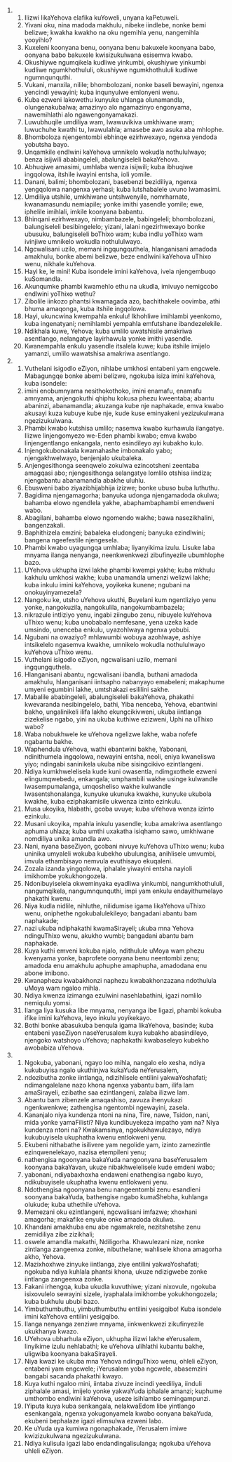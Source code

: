 <ol>
  <li>
    <ol>
      <li>Ilizwi likaYehova elafika kuYoweli, unyana kaPetuweli.</li>
      <li>Yivani oku, nina madoda makhulu, nibeke iindlebe, nonke bemi belizwe; kwakha kwakho na oku ngemihla yenu, nangemihla yooyihlo?</li>
      <li>Kuxeleni koonyana benu, oonyana benu bakuxele koonyana babo,  oonyana babo bakuxele kwisizukulwana esisemva kwabo.</li>
      <li>Okushiywe ngumqikela kudliwe yinkumbi, okushiywe yinkumbi kudliwe ngumkhothululi, okushiywe ngumkhothululi kudliwe ngumnqunquthi.</li>
      <li>Vukani, manxila, nilile; bhombolozani, nonke baseli bewayini, ngenxa yencindi yewayini; kuba inqunyulwe emlonyeni wenu.</li>
      <li>Kuba ezweni lakowethu kunyuke uhlanga olunamandla,  olungenakubalwa; amazinyo alo ngamazinyo engonyama,  nawemihlathi alo ngawengonyamakazi.</li>
      <li>Luwubhuqile umdiliya wam, lwawuvikiva umkhiwane wam;  luwuchuhe kwathi tu, lwawulahla; amasebe awo asuka aba mhlophe.</li>
      <li>Bhomboloza njengentombi ebhinqe ezirhwexayo, ngenxa yendoda yobutsha bayo.</li>
      <li>Unqamkile endlwini kaYehova umnikelo wokudla nothululwayo;  benza isijwili ababingeleli, abalungiseleli bakaYehova.</li>
      <li>Abhuqiwe amasimi, umhlaba wenza isijwili; kuba ibhuqiwe ingqolowa, itshile iwayini entsha, ioli yomile.</li>
      <li>Danani, balimi; bhombolozani, basebenzi bezidiliya, ngenxa yengqolowa nangenxa yerhasi; kuba lutshabalele uvuno lwamasimi.</li>
      <li>Umdiliya utshile, umkhiwane untshwenyile, nomrharnate,  kwanamasundu nemiapile; yonke imithi yasendle yomile; ewe,  iphelile imihlali, imkile koonyana babantu.</li>
      <li>Bhinqani ezirhwexayo, nimbambazele, babingeleli;  bhombolozani, balungiseleli besibingelelo; yizani, lalani ngezirhwexayo bonke ubusuku, balungiseleli boThixo wam; kuba indlu yoThixo wam ivinjiwe umnikelo wokudla nothululwayo.</li>
      <li>Ngcwalisani uzilo, memani ingqungquthela, hlanganisani amadoda amakhulu, bonke abemi belizwe, beze endlwini kaYehova uThixo wenu, nikhale kuYehova.</li>
      <li>Hayi ke, le mini! Kuba isondele imini kaYehova, ivela njengembuqo kuSomandla.</li>
      <li>Akunqumke phambi kwamehlo ethu na ukudla, imivuyo nemigcobo endlwini yoThixo wethu?</li>
      <li>Zibolile iinkozo phantsi kwamagada azo, bachithakele oovimba, athi bhuma amaqonga, kuba itshile ingqolowa.</li>
      <li>Hayi, ukuncwina kwempahla enkulu! Ikhohliwe imihlambi yeenkomo, kuba ingenatyani; nemihlambi yempahla emfutshane ibandezelekile.</li>
      <li>Ndikhala kuwe, Yehova; kuba umlilo uwatshisile amakriwa asentlango, nelangatye layirhawula yonke imithi yasendle.</li>
      <li>Kwanempahla enkulu yasendle itsalela kuwe; kuba itshile imijelo yamanzi, umlilo wawatshisa amakriwa asentlango.</li>
    </ol>
  </li>
  <li>
    <ol>
      <li>Vuthelani isigodlo eZiyon, nihlabe umkhosi entabeni yam engcwele. Mabagungqe bonke abemi belizwe, ngokuba isiza imini kaYehova, kuba isondele:</li>
      <li>imini enobumnyama nesithokothoko, imini enamafu, enamafu amnyama, anjengokuthi qhiphu kokusa phezu kweentaba; abantu abaninzi, abanamandla; akuzanga kube nje naphakade, emva kwabo akusayi kuza kubuye kube nje, kude kuse eminyakeni yezizukulwana ngezizukulwana.</li>
      <li>Phambi kwabo kutshisa umlilo; nasemva kwabo kurhawula ilangatye. Ilizwe linjengomyezo we-Eden phambi kwabo; emva kwabo linjengentlango enkangala, nento esindileyo ayi kubakho kulo.</li>
      <li>Injengokubonakala kwamahashe imbonakalo yabo;  njengakhwelwayo, benjenjalo ukubaleka.</li>
      <li>Anjengesithonga seenqwelo zokulwa ezincotsheni zeentaba amagqasi abo; njengesithonga selangatye lomlilo otshisa iindiza; njengabantu abanamandla abakhe uluhlu.</li>
      <li>Ebusweni babo ziyazibhijabhija izizwe; bonke ubuso buba luthuthu.</li>
      <li>Bagidima njengamagorha; banyuka udonga njengamadoda okulwa;  bahamba elowo ngendlela yakhe, abaphambaphambi emendweni wabo.</li>
      <li>Abagilani, bahamba elowo ngomendo wakhe; bawa nasezikhalini,  bangenzakali.</li>
      <li>Baphithizela emzini; babaleka eludongeni; banyuka ezindlwini; bangena ngeefestile njengesela.</li>
      <li>Phambi kwabo uyagungqa umhlaba; liyanyikima izulu. Lisuke laba mnyama ilanga nenyanga, neenkwenkwezi zibufinyezile ubumhlophe bazo.</li>
      <li>UYehova ukhupha izwi lakhe phambi kwempi yakhe; kuba mkhulu kakhulu umkhosi wakhe; kuba unamandla umenzi welizwi lakhe;  kuba inkulu imini kaYehova, yoyikeka kunene; ngubani na onokuyinyamezela?</li>
      <li>Nangoku ke, utsho uYehova ukuthi, Buyelani kum ngentliziyo yenu yonke, nangokuzila, nangokulila, nangokumbambazela;</li>
      <li>nikrazule intliziyo yenu, ingabi ziingubo zenu, nibuyele kuYehova uThixo wenu; kuba unobabalo nemfesane, yena uzeka kade umsindo, unenceba enkulu, uyazohlwaya ngenxa yobubi.</li>
      <li>Ngubani na owaziyo? mhlawumbi wobuya azohlwaye, ashiye intsikelelo ngasemva kwakhe, umnikelo wokudla nothululwayo kuYehova uThixo wenu.</li>
      <li>Vuthelani isigodlo eZiyon, ngcwalisani uzilo, memani ingqungquthela.</li>
      <li>Hlanganisani abantu, ngcwalisani ibandla, buthani amadoda amakhulu, hlanganisani iintsapho nabanyayo emabeleni; makaphume umyeni egumbini lakhe, umtshakazi esililini sakhe.</li>
      <li>Mabalile ababingeleli, abalungiseleli bakaYehova, phakathi kwevaranda nesibingelelo, bathi, Yiba nenceba, Yehova,  ebantwini bakho, ungalinikeli ilifa lakho ekungcikivweni, ukuba iintlanga zizekelise ngabo, yini na ukuba kuthiwe ezizweni,  Uphi na uThixo wabo?</li>
      <li>Waba nobukhwele ke uYehova ngelizwe lakhe, waba nofefe ngabantu bakhe.</li>
      <li>Waphendula uYehova, wathi ebantwini bakhe, Yabonani,  ndinithumela ingqolowa, newayini entsha, neoli, eniya kwaneliswa yiyo; ndingabi saninikela ukuba nibe sisingcikivo ezintlangeni.</li>
      <li>Ndiya kumkhwelelisela kude kuni owasentla, ndimgxothele ezweni elingumqwebedu, enkangala; umphambili wakhe usinge kulwandle lwasempumalanga, umqosheliso wakhe kulwandle lwasentshonalanga, kunyuke ukunuka kwakhe, kunyuke ukubola kwakhe, kuba eziphakamisile ukwenza izinto ezinkulu.</li>
      <li>Musa ukoyika, hlabathi, gcoba uvuye; kuba uYehova wenza izinto ezinkulu.</li>
      <li>Musani ukoyika, mpahla inkulu yasendle; kuba amakriwa asentlango aphuma uhlaza; kuba umthi uxakatha isiqhamo sawo,  umkhiwane nomdiliya unika amandla awo.</li>
      <li>Nani, nyana baseZiyon, gcobani nivuye kuYehova uThixo wenu;  kuba uninika umyaleli wokuba kubekho ubulungisa, anihlisele umvumbi, imvula ethambisayo nemvula evuthisayo ekuqaleni.</li>
      <li>Zozala izanda yingqolowa, iphalale yiwayini entsha nayioli imikhombe yokukhongozela.</li>
      <li>Ndonibuyiselela okweminyaka eyadliwa yinkumbi,  nangumkhothululi, nangumqikela, nangumnqunquthi, impi yam enkulu endayithumelayo phakathi kwenu.</li>
      <li>Niya kudla nidlile, nihluthe, nilidumise igama likaYehova uThixo wenu, oniphethe ngokubalulekileyo; bangadani abantu bam naphakade;</li>
      <li>nazi ukuba ndiphakathi kwamaSirayeli; ukuba mna Yehova ndinguThixo wenu, akukho wumbi; bangadani abantu bam naphakade.</li>
      <li>Kuya kuthi emveni kokuba njalo, ndithulule uMoya wam phezu kwenyama yonke, baprofete oonyana benu neentombi zenu; amadoda enu amakhulu aphuphe amaphupha, amadodana enu abone imibono.</li>
      <li>Kwanaphezu kwabakhonzi naphezu kwabakhonzazana ndothulula uMoya wam ngaloo mihla.</li>
      <li>Ndiya kwenza izimanga ezulwini nasehlabathini, igazi nomlilo nemiqulu yomsi.</li>
      <li>Ilanga liya kusuka libe mnyama, nenyanga ibe ligazi, phambi kokuba ifike imini kaYehova, leyo inkulu yoyikekayo.</li>
      <li>Bothi bonke abasukuba benqula igama likaYehova, basinde;  kuba entabeni yaseZiyon naseYerusalem kuya kubakho abasindileyo, njengoko watshoyo uYehova; naphakathi kwabaseleyo kubekho awobabiza uYehova.</li>
    </ol>
  </li>
  <li>
    <ol>
      <li>Ngokuba, yabonani, ngayo loo mihla, nangalo elo xesha, ndiya kukubuyisa ngalo ukuthinjwa kukaYuda neYerusalem,</li>
      <li>ndozibutha zonke iintlanga, ndizihlisele entilini yakwaYoshafati; ndimangalelane nazo khona ngenxa yabantu bam,  ilifa lam amaSirayeli, ezibathe saa ezintlangeni, zalaba ilizwe lam.</li>
      <li>Abantu bam zibenzele amaqashiso, zavuza ihenyukazi ngenkwenkwe; zathengisa ngentombi ngewayini, zasela.</li>
      <li>Kananjalo niya kundenza ntoni na nina, Tire, nawe, Tsidon,  nani, mida yonke yamaFilisti? Niya kundibuyekeza impatho yam na? Niya kundenza ntoni na? Kwakamsinya, ngokukhawulezayo,  ndiya kukubuyisela ukuphatha kwenu entlokweni yenu.</li>
      <li>Ekubeni nithabathe isilivere yam negolide yam, izinto zamezintle ezinqwenelekayo, nazisa etempileni yenu;</li>
      <li>nathengisa ngoonyana bakaYuda nangoonyana baseYerusalem koonyana bakaYavan, ukuze nibakhwelelisele kude emdeni wabo;</li>
      <li>yabonani, ndiyabaxhoxha endaweni enathengisa ngabo kuyo,  ndikubuyisele ukuphatha kwenu entlokweni yenu.</li>
      <li>Ndothengisa ngoonyana benu nangeentombi zenu esandleni soonyana bakaYuda, bathengise ngabo kumaShebha, kuhlanga olukude; kuba uthethile uYehova.</li>
      <li>Memezani oku ezintlangeni, ngcwalisani imfazwe; xhoxhani amagorha; makafike enyuke onke amadoda okulwa.</li>
      <li>Khandani amakhuba enu abe ngamakrele, nezitshetshe zenu zemidiliya zibe zizikhali;</li>
      <li>oswele amandla makathi, Ndiligorha. Khawulezani nize, nonke zintlanga zangeenxa zonke, nibuthelane; wahlisele khona amagorha akho, Yehova.</li>
      <li>Mazixhoxhwe zinyuke iintlanga, ziye entilini yakwaYoshafati; ngokuba ndiya kuhlala phantsi khona, ukuze ndizigwebe zonke iintlanga zangeenxa zonke.</li>
      <li>Fakani irhengqa, kuba ukudla kuvuthiwe; yizani nixovule,  ngokuba isixovulelo sewayini sizele, iyaphalala imikhombe yokukhongozela; kuba bukhulu ububi bazo.</li>
      <li>Yimbuthumbuthu, yimbuthumbuthu entilini yesigqibo! Kuba isondele imini kaYehova entilini yesigqibo.</li>
      <li>Ilanga nenyanga zenziwe mnyama, iinkwenkwezi zikufinyezile ukukhanya kwazo.</li>
      <li>UYehova ubharhula eZiyon, ukhupha ilizwi lakhe eYerusalem,  linyikime izulu nehlabathi; ke uYehova ulihlathi kubantu bakhe,  uligwiba koonyana bakaSirayeli.</li>
      <li>Niya kwazi ke ukuba mna Yehova ndinguThixo wenu, ohleli eZiyon, entabeni yam engcwele; iYerusalem yoba ngcwele,  abasemzini bangabi sacanda phakathi kwayo.</li>
      <li>Kuya kuthi ngaloo mini, iintaba zivuze incindi yeediliya,  iinduli ziphalale amasi, imijelo yonke yakwaYuda iphalale amanzi; kuphume umthombo endlwini kaYehova, useze isihlambo semingampunzi.</li>
      <li>IYiputa kuya kuba senkangala, nelakwaEdom libe yintlango esenkangala, ngenxa yokugonyamela kwabo oonyana bakaYuda,  ekubeni bephalaze igazi elimsulwa ezweni labo.</li>
      <li>Ke uYuda uya kumiwa ngonaphakade, iYerusalem imiwe kwizizukulwana ngezizukulwana.</li>
      <li>Ndiya kulisula igazi labo endandingalisulanga; ngokuba uYehova uhleli eZiyon.</li>
    </ol>
  </li>
</ol>